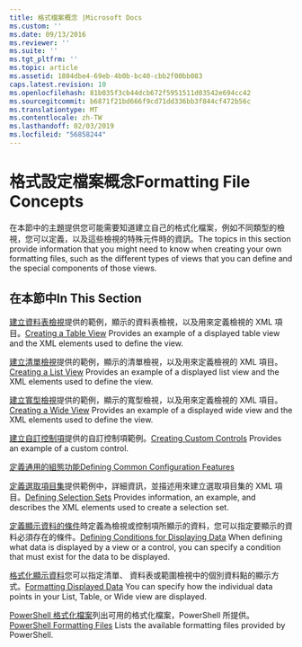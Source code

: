 ```yaml
---
title: 格式檔案概念 |Microsoft Docs
ms.custom: ''
ms.date: 09/13/2016
ms.reviewer: ''
ms.suite: ''
ms.tgt_pltfrm: ''
ms.topic: article
ms.assetid: 1804dbe4-69eb-4b0b-bc40-cbb2f00bb083
caps.latest.revision: 10
ms.openlocfilehash: 81b035f3cb44dcb672f5951511d03542e694cc42
ms.sourcegitcommit: b6871f21bd666f9cd71dd336bb3f844cf472b56c
ms.translationtype: MT
ms.contentlocale: zh-TW
ms.lasthandoff: 02/03/2019
ms.locfileid: "56858244"
---
```

# <a name="formatting-file-concepts"></a><span data-ttu-id="da6ea-102">格式設定檔案概念</span><span class="sxs-lookup"><span data-stu-id="da6ea-102">Formatting File Concepts</span></span>

<span data-ttu-id="da6ea-103">在本節中的主題提供您可能需要知道建立自己的格式化檔案，例如不同類型的檢視，您可以定義，以及這些檢視的特殊元件時的資訊。</span><span class="sxs-lookup"><span data-stu-id="da6ea-103">The topics in this section provide information that you might need to know when creating your own formatting files, such as the different types of views that you can define and the special components of those views.</span></span>

## <a name="in-this-section"></a><span data-ttu-id="da6ea-104">在本節中</span><span class="sxs-lookup"><span data-stu-id="da6ea-104">In This Section</span></span>

<span data-ttu-id="da6ea-105">[建立資料表檢視](./creating-a-table-view.md)提供的範例，顯示的資料表檢視，以及用來定義檢視的 XML 項目。</span><span class="sxs-lookup"><span data-stu-id="da6ea-105">[Creating a Table View](./creating-a-table-view.md) Provides an example of a displayed table view and the XML elements used to define the view.</span></span>

<span data-ttu-id="da6ea-106">[建立清單檢視](./creating-a-list-view.md)提供的範例，顯示的清單檢視，以及用來定義檢視的 XML 項目。</span><span class="sxs-lookup"><span data-stu-id="da6ea-106">[Creating a List View](./creating-a-list-view.md) Provides an example of a displayed list view and the XML elements used to define the view.</span></span>

<span data-ttu-id="da6ea-107">[建立寬型檢視](./creating-a-wide-view.md)提供的範例，顯示的寬型檢視，以及用來定義檢視的 XML 項目。</span><span class="sxs-lookup"><span data-stu-id="da6ea-107">[Creating a Wide View](./creating-a-wide-view.md) Provides an example of a displayed wide view and the XML elements used to define the view.</span></span>

<span data-ttu-id="da6ea-108">[建立自訂控制項](./creating-custom-controls.md)提供的自訂控制項範例。</span><span class="sxs-lookup"><span data-stu-id="da6ea-108">[Creating Custom Controls](./creating-custom-controls.md) Provides an example of a custom control.</span></span>

[<span data-ttu-id="da6ea-109">定義通用的組態功能</span><span class="sxs-lookup"><span data-stu-id="da6ea-109">Defining Common Configuration Features</span></span>](./defining-common-configuration-features.md)

<span data-ttu-id="da6ea-110">[定義選取項目集](./defining-selection-sets.md)提供範例中，詳細資訊，並描述用來建立選取項目集的 XML 項目。</span><span class="sxs-lookup"><span data-stu-id="da6ea-110">[Defining Selection Sets](./defining-selection-sets.md) Provides information, an example, and describes the XML elements used to create a selection set.</span></span>

<span data-ttu-id="da6ea-111">[定義顯示資料的條件](./defining-conditions-for-displaying-data.md)時定義為檢視或控制項所顯示的資料，您可以指定要顯示的資料必須存在的條件。</span><span class="sxs-lookup"><span data-stu-id="da6ea-111">[Defining Conditions for Displaying Data](./defining-conditions-for-displaying-data.md) When defining what data is displayed by a view or a control, you can specify a condition that must exist for the data to be displayed.</span></span>

<span data-ttu-id="da6ea-112">[格式化顯示資料](./formatting-displayed-data.md)您可以指定清單、 資料表或範圍檢視中的個別資料點的顯示方式。</span><span class="sxs-lookup"><span data-stu-id="da6ea-112">[Formatting Displayed Data](./formatting-displayed-data.md) You can specify how the individual data points in your List, Table, or Wide view are displayed.</span></span>

<span data-ttu-id="da6ea-113">[PowerShell 格式化檔案](./powershell-formatting-files.md)列出可用的格式化檔案，PowerShell 所提供。</span><span class="sxs-lookup"><span data-stu-id="da6ea-113">[PowerShell Formatting Files](./powershell-formatting-files.md) Lists the available formatting files provided by PowerShell.</span></span>
